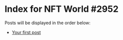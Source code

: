 # Index for NFT World #2952
Posts will be displayed in the order below:

- [Your first post](./001-first.md)

